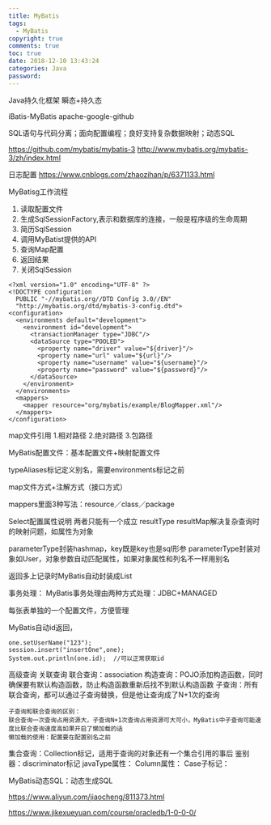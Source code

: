 ```yaml
---
title: MyBatis
tags:
  - MyBatis
copyright: true
comments: true
toc: true
date: 2018-12-10 13:43:24
categories: Java
password:
---
```


Java持久化框架 瞬态+持久态

iBatis-MyBatis
apache-google-github

SQL语句与代码分离；面向配置编程；良好支持复杂数据映射；动态SQL

https://github.com/mybatis/mybatis-3
http://www.mybatis.org/mybatis-3/zh/index.html

日志配置
https://www.cnblogs.com/zhaozihan/p/6371133.html

MyBatisg工作流程
1. 读取配置文件
2. 生成SqlSessionFactory,表示和数据库的连接，一般是程序级的生命周期
3. 简历SqlSession
4. 调用MyBatist提供的API
5. 查询Map配置
6. 返回结果
7. 关闭SqlSession
~~~
<?xml version="1.0" encoding="UTF-8" ?>
<!DOCTYPE configuration
  PUBLIC "-//mybatis.org//DTD Config 3.0//EN"
  "http://mybatis.org/dtd/mybatis-3-config.dtd">
<configuration>
  <environments default="development">
    <environment id="development">
      <transactionManager type="JDBC"/>
      <dataSource type="POOLED">
        <property name="driver" value="${driver}"/>
        <property name="url" value="${url}"/>
        <property name="username" value="${username}"/>
        <property name="password" value="${password}"/>
      </dataSource>
    </environment>
  </environments>
  <mappers>
    <mapper resource="org/mybatis/example/BlogMapper.xml"/>
  </mappers>
</configuration>
~~~

map文件引用
1.相对路径 2.绝对路径 3.包路径 

MyBatis配置文件：基本配置文件+映射配置文件

typeAliases标记定义别名，需要environments标记之前

map文件方式+注解方式（接口方式）

mappers里面3种写法：resource／class／package 

Select配置属性说明
两者只能有一个成立
resultType
resultMap解决复杂查询时的映射问题，如属性为对象 

parameterType封装hashmap，key既是key也是sql形参
parameterType封装对象如User，对象参数自动匹配属性，如果对象属性和列名不一样用别名

返回多上记录时MyBatis自动封装成List

事务处理：
MyBatis事务处理由两种方式处理：JDBC+MANAGED

每张表单独的一个配置文件，方便管理


MyBatis自动id返回，
~~~
one.setUserName("123");
session.insert("insertOne",one);
System.out.println(one.id);  //可以正常获取id
~~~


高级查询
关联查询
    联合查询：association
    构造查询：POJO添加构造函数，同时确保要有默认构造函数，防止构造函数重新后找不到默认构造函数
    子查询：所有联合查询，都可以通过子查询替换，但是他让查询成了N+1次的查询
    
    子查询和联合查询的区别：
    联合查询一次查询占用资源大，子查询N+1次查询占用资源可大可小，MyBatis中子查询可能速度比联合查询速度高如果开启了懒加载的话
    懒加载的使用：配置要在配置别名之前
集合查询：Collection标记，适用于查询的对象还有一个集合引用的事后 
鉴别器：discriminator标记
    javaType属性：
    Column属性：
    Case子标记：
    
 MyBatis动态SQL：动态生成SQL
 
 
 
 
 https://www.aliyun.com/jiaocheng/811373.html
 
 https://www.jikexueyuan.com/course/oracledb/1-0-0-0/
 